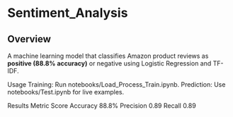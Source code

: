 # Sentiment_Analysis

## Overview
A machine learning model that classifies Amazon product reviews as **positive (88.8% accuracy)** or negative using Logistic Regression and TF-IDF.

Usage
Training: Run notebooks/Load_Process_Train.ipynb.
Prediction: Use notebooks/Test.ipynb for live examples.

Results
Metric	Score
Accuracy	88.8%
Precision	0.89
Recall	0.89
